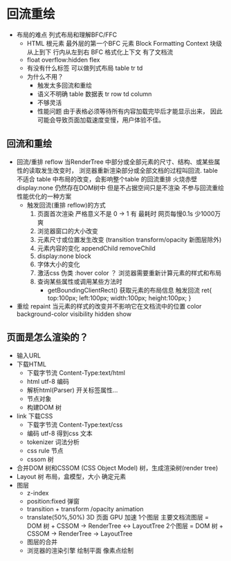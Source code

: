 # 回流重绘

- 布局的难点 列式布局和理解BFC/FFC
  - HTML 根元素 最外层的第一个BFC 元素
    Block Formatting Context 块级从上到下 行内从左到右 BFC 格式化上下文
    有了文档流
  - float overflow:hidden  flex
  - 有没有什么标签 可以做列式布局 table
    tr td
  - 为什么不用？
    - 触发太多回流和重绘
    - 语义不明确 table 数据表
      tr row td column
    - 不够灵活
    - 性能问题
      由于表格必须等待所有内容加载完毕后才能显示出来，
      因此可能会导致页面加载速度变慢，用户体验不佳。

## 回流和重绘
- 回流/重排 reflow
  当RenderTree 中部分或全部元素的尺寸、结构、或某些属性的读取发生改变时，
  浏览器重新渲染部分或全部文档的过程叫回流.
  table 不适合 table 中布局的改变，会影响整个table 的回流重排 火烧赤壁
  display:none  仍然存在DOM树中 但是不占据空间只是不渲染 不参与回流重绘 性能优化的一种方案
  - 触发回流(重排 reflow)的方式
    1. 页面首次渲染 严格意义不是  0 -> 1 有   最耗时  网页每慢0.1s  少1000万  爽
    2. 浏览器窗口的大小改变 
    3. 元素尺寸或位置发生改变 (transition transform/opacity 新图层除外)
    4. 元素内容的变化
      appendChild removeChild
    5. display:none block
    6. 字体大小的变化
    7. 激活css 伪类  :hover color ？ 浏览器需要重新计算元素的样式和布局
    8. 查询某些属性或调用某些方法时
        - getBoundingClientRect()  获取元素的布局信息 触发回流
        ret{
          top:100px;
          left:100px;
          width:100px;
          height:100px;
        }
- 重绘 repaint
  当元素的样式的改变并不影响它在文档流中的位置
  color background-color visibility hidden show

## 页面是怎么渲染的？
- 输入URL 
- 下载HTML
  - 下载字节流 Content-Type:text/html
  - html utf-8 编码
  - 解析html(Parser) 开关标签属性... 
  - 节点对象
  - 构建DOM 树
- link 下载CSS
  - 下载字节流 Content-Type:text/css
  - 编码 utf-8 得到css 文本
  - tokenizer 词法分析
  - css rule 节点
  - cssom 树
- 合并DOM 树和CSSOM (CSS Object Model) 树，生成渲染树(render tree)
- Layout 树
  布局，盒模型，大小 确定元素
- 图层
  - z-index 
  - position:fixed  弹窗
  - transition + transform /opacity animation
  - translate(50%,50%)  3D 页面  GPU 加速
  1个图层 主要文档流图层 = DOM 树 + CSSOM -> RenderTree <-> LayoutTree 
  2个图层 = DOM 树 + CSSOM -> RenderTree -> LayoutTree
  - 图层的合并
  - 浏览器的渲染引擎 绘制平面 像素点绘制